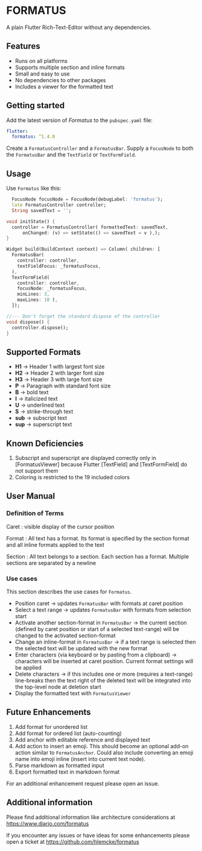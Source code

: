 # FORMATUS

A plain Flutter Rich-Text-Editor without any dependencies.

## Features

* Runs on all platforms
* Supports multiple section and inline formats
* Small and easy to use
* No dependencies to other packages
* Includes a viewer for the formatted text

## Getting started

Add the latest version of *Formatus* to the `pubspec.yaml` file:

```yaml
flutter:
  formatus: ^1.4.0
```

Create a `FormatusController` and a `FormatusBar`.
Supply a `FocusNode` to both the `FormatusBar` and the `TextField` or `TextFormField`.


## Usage

Use `Formatus` like this:

```dart
  FocusNode focusNode = FocusNode(debugLabel: 'formatus');
  late FormatusController controller;
  String savedText = '';

void initState() {
  controller = FormatusController( formattedText: savedText,
      onChanged: (v) => setState(() => savedText = v ),);
}

Widget build(BuildContext context) => Column( children: [
  FormatusBar(
    controller: controller,
    textFieldFocus: _formatusFocus,
  ),
  TextFormField(
    controller: controller,
    focusNode: _formatusFocus,
    minLines: 3,
    maxLines: 10 ),
  ]);

//--- Don't forget the standard dispose of the controller
void dispose() {
  controller.dispose();
}
```

## Supported Formats

* __H1__ -> Header 1 with largest font size
* __H2__ -> Header 2 with larger font size
* __H3__ -> Header 3 with large font size
* __P__ -> Paragraph with standard font size
* __B__ -> bold text
* __I__ -> italicized text
* __U__ -> underlined text
* __S__ -> strike-through text
* __sub__ -> subscript text
* __sup__ -> superscript text

## Known Deficiencies

1. Subscript and superscript are displayed correctly only in [FormatusViewer] because Flutter
   [TextField] and [TextFormField] do not support them
2. Coloring is restricted to the 19 included colors

## User Manual

### Definition of Terms

Caret
: visible display of the cursor position 

Format
: All text has a format. Its format is specified by the section format and all inline formats applied to the text

Section
: All text belongs to a section. Each section has a format. Multiple sections are separated by a newline


### Use cases

This section describes the use cases for `Formatus`.

* Position caret -> updates `FormatusBar` with formats at caret position
* Select a text range -> updates `FormatusBar` with formats from selection start
* Activate another section-format in `FormatusBar`
  -> the current section (defined by caret position or start of a selected text-range)
  will be changed to the activated section-format
* Change an inline-format in `FormatusBar` -> if a text range is selected
  then the selected text will be updated with the new format
* Enter characters (via keyboard or by pasting from a clipboard) -> characters
  will be inserted at caret position. Current format settings will be applied
* Delete characters -> if this includes one or more (requires a text-range)
  line-breaks then the text right of the deleted text will be integrated
  into the top-level node at deletion start
* Display the formatted text with `FormatusViewer`


## Future Enhancements

1. Add format for unordered list
2. Add format for ordered list (auto-counting)
3. Add anchor with editable reference and displayed text
4. Add action to insert an emoji. This should become an optional add-on action
   similar to `FormatusAnchor`. Could also include converting an emoji name
   into emoji inline (insert into current text node).
5. Parse markdown as formatted input
6. Export formatted text in markdown format

For an additional enhancement request please open an issue.


## Additional information

Please find additional information like architecture considerations at
https://www.djarjo.com/formatus

If you encounter any issues or have ideas for some enhancements please
open a ticket at https://github.com/hlemcke/formatus
